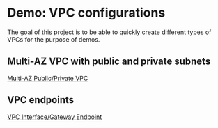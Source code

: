 Demo: VPC configurations
==

The goal of this project is to be able to quickly create different types of VPCs for the purpose of demos.

Multi-AZ VPC with public and private subnets
--

[Multi-AZ Public/Private VPC](multi-az-public-private-vpc)

VPC endpoints
--

[VPC Interface/Gateway Endpoint](vpc-endpoints)
